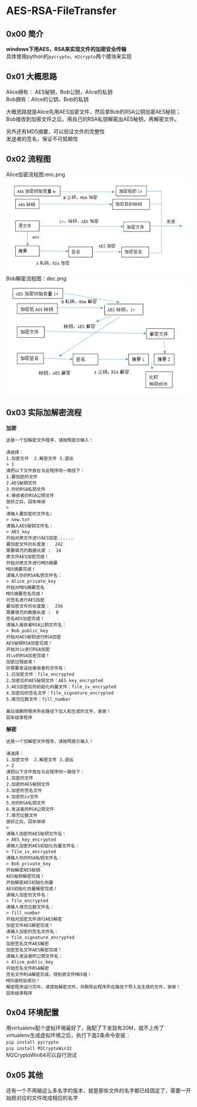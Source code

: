 # AES-RSA-FileTransfer  

## 0x00 简介  
**windows下用AES，RSA来实现文件的加密安全传输**  
具体使用python的`pycrypto`、`m2crypto`两个模块来实现  

## 0x01 大概思路  
Alice拥有： AES秘钥，Bob公钥，Alice的私钥  
Bob拥有：Alice的公钥，Bob的私钥   

大概思路就是Alice先用AES加密文件，然后拿Bob的RSA公钥加密AES秘钥；  
Bob接收到加密文件之后，用自己的RSA私钥解密出AES秘钥，再解密文件。  

另外还有MD5摘要，可以验证文件的完整性  
发送者的签名，保证不可抵赖性

## 0x02 流程图  
Alice加密流程图:enc.png  
![加密](enc.png)  
Bob解密流程图：dec.png  
![解密](dec.png)  


## 0x03 实际加解密流程  

**加密**
```
这是一个加解密文件程序，请按照提示输入！

请选择：
1.加密文件  2.解密文件 3.退出
> 1
请把以下文件放在与此程序同一路径下：
1.要加密的文件
2.AES秘钥文件
3.你的RSA私钥文件
4.接收者的RSA公钥文件
放好之后，回车继续
> 
请输入要加密的文件名:
> new.txt
请输入AES秘钥文件名：
> AES_key
开始对原文件进行AES加密......
要加密文件的长度是：  242
需要填充的数据长度 :  14
原文件AES加密完成！
开始对原文件进行MD5摘要
MD5摘要完成！
请输入你的RSA私钥文件名：
> Alice_private_key
开始对MD5摘要签名
MD5摘要签名完成！
对签名进行AES加密
要加密文件的长度是：  256
需要填充的数据长度 :  0
签名AES加密完成！
请输入接收者RSA公钥文件名：
> Bob_public_key
开始对AES秘钥进行RSA加密
AES秘钥RSA加密完成！
开始对iv进行RSA加密
对iv的RSA加密完成！
加密过程结束！
你需要发送给接收者的文件有：
1.已加密文件：file_encrypted
2.加密后的AES秘钥文件：AES_key_encrypted
3.AES加密后的初始化向量文件：file_iv_encrypted
4.加密后的签名文件：file_signature_encrypted
5.填充位数文件：fill_number

最后请删除程序所在路径下加入和生成的文件，谢谢！
回车结束程序
```




**解密**  

```
这是一个加解密文件程序，请按照提示输入！

请选择：
1.加密文件  2.解密文件 3.退出
> 2
请把以下文件放在与此程序同一路径下：
1.加密的文件
2.加密的AES秘钥文件
3.加密的签名文件
4.加密的iv文件
5.你的RSA私钥文件
6.发送者的RSA公钥文件
7.填充位数文件
放好之后，回车继续
> 
请输入加密的AES秘钥文件名：
> AES_key_encrypted
请输入加密的AES初始化向量文件名：
> file_iv_encrypted
请输入你的RSA私钥文件名：
> Bob_private_key
开始解密AES秘钥
AES秘钥解密完成！
开始解密AES初始化向量
AES初始化向量解密完成！
请输入加密的文件名：
> file_encrypted
请输入填充位数文件名：
> fill_number
开始对加密文件进行AES解密
加密文件AES解密完成！
请输入加密的签名文件名：
> file_signature_encrypted
加密签名文件AES解密
加密签名文件AES解密完成！
请输入发送者的公钥文件名：
> Alice_public_key
开始签名文件RSA解密
签名文件RSA解密完成，得到原文件MD5值！
MD5值校验成功！
解密程序运行完毕，请提取解密文件，并删除此程序所在路径下导入及生成的文件，谢谢！
回车结束程序
```

## 0x04 环境配置  
用virtualenv配个虚拟环境最好了，我配了下发现有20M，就不上传了  
virtualenv生成虚拟环境之后，执行下面2条命令安装：  
`pip install pycrypto`  
`pip install M2CryptoWin32`  
M2CryptoWin64可以自行测试  

## 0x05 其他  
还有一个不用输这么多名字的版本，就是那些文件的名字都已经固定了，需要一开始把对应的文件改成相应的名字  
